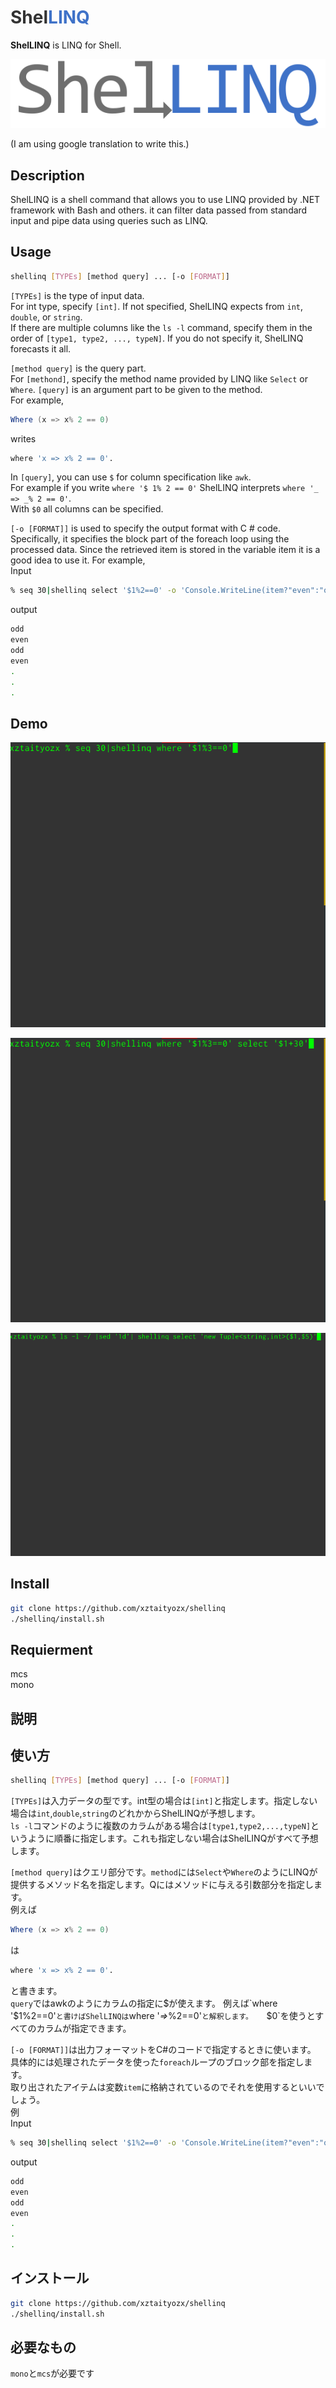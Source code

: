 # __<font color='#333333'> Shel</font><font color='#3f72c8'>LINQ</font>__
__ShelLINQ__ is LINQ for Shell.

![logo](./img/shellinq_logo.png)  


(I am using google translation to write this.)

## __Description__
ShelLINQ is a shell command that allows you to use LINQ provided by .NET framework with Bash and others. it can filter data passed from standard input and pipe data using queries such as LINQ.

## __Usage__
```sh
shellinq [TYPEs] [method query] ... [-o [FORMAT]]
```
`[TYPEs]` is the type of input data.  
For int type, specify `[int]`. If not specified, ShelLINQ expects from `int`, `double`, or `string`.  
If there are multiple columns like the `ls -l` command, specify them in the order of `[type1, type2, ..., typeN]`. If you do not specify it, ShelLINQ forecasts it all.  

`[method query]` is the query part.  
For `[methond]`, specify the method name provided by LINQ like `Select` or `Where`. 
`[query]` is an argument part to be given to the method.  
For example, 
```cs
Where (x => x% 2 == 0)
```
writes
```sh
where 'x => x% 2 == 0'.
```
In `[query]`, you can use `$` for column specification like `awk`.  
For example if you write `where '$ 1% 2 == 0'` ShelLINQ interprets `where '_ => _% 2 == 0'`.  
With `$0` all columns can be specified.

`[-o [FORMAT]]` is used to specify the output format with C # code.
Specifically, it specifies the block part of the foreach loop using the processed data. Since the retrieved item is stored in the variable item it is a good idea to use it.
For example,  
Input
```sh
% seq 30|shellinq select '$1%2==0' -o 'Console.WriteLine(item?"even":"odd");'
```
output
```sh
odd
even
odd
even
.
.
.
```

## __Demo__
![demo1](./img/demo1.gif)

![demo2](./img/demo2.gif)

![demo3](./img/demo3.gif)

## __Install__
```sh
git clone https://github.com/xztaityozx/shellinq
./shellinq/install.sh
```

## __Requierment__
mcs  
mono

## __説明__

## __使い方__
```sh
shellinq [TYPEs] [method query] ... [-o [FORMAT]]
```
`[TYPEs]`は入力データの型です。int型の場合は`[int]`と指定します。指定しない場合は`int`,`double`,`string`のどれかからShelLINQが予想します。  
`ls -l`コマンドのように複数のカラムがある場合は`[type1,type2,...,typeN]`というように順番に指定します。これも指定しない場合はShelLINQがすべて予想します。

`[method query]`はクエリ部分です。`method`には`Select`や`Where`のようにLINQが提供するメソッド名を指定します。Qにはメソッドに与える引数部分を指定します。  
例えば
```cs
Where (x => x% 2 == 0)
```
は
```sh
where 'x => x% 2 == 0'.
```
と書きます。  
`query`ではawkのようにカラムの指定に$が使えます。  
例えば`where '$1%2==0'`と書けばShelLINQは`where '_=>_%2==0'`と解釈します。  
`$0`を使うとすべてのカラムが指定できます。

`[-o [FORMAT]]`は出力フォーマットをC#のコードで指定するときに使います。
具体的には処理されたデータを使った`foreach`ループのブロック部を指定します。  
取り出されたアイテムは変数`item`に格納されているのでそれを使用するといいでしょう。  
例  
Input
```sh
% seq 30|shellinq select '$1%2==0' -o 'Console.WriteLine(item?"even":"odd");'
```
output
```sh
odd
even
odd
even
.
.
.
```

## __インストール__
```sh
git clone https://github.com/xztaityozx/shellinq
./shellinq/install.sh
```

## __必要なもの__
`mono`と`mcs`が必要です
